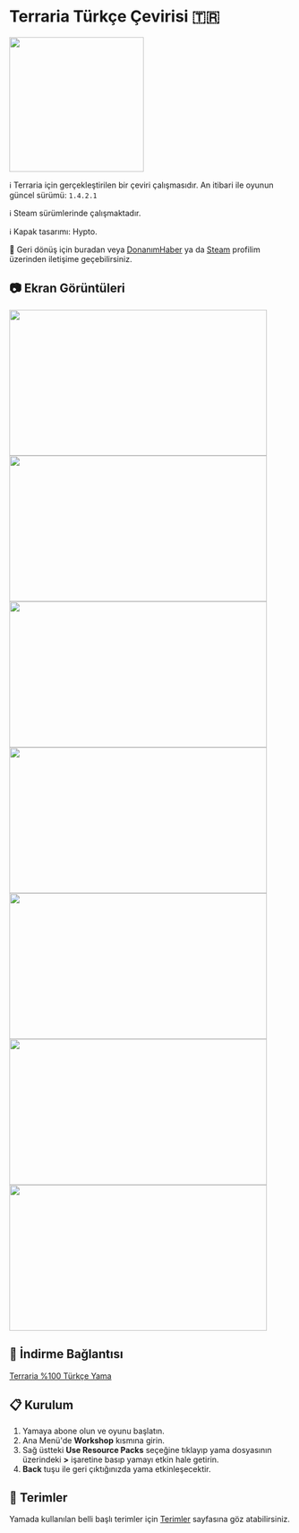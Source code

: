 

# Terraria Türkçe Çevirisi :tr:
<img src="https://i.imgur.com/DmjgF18.jpg" width="240" height="240"/>

:information_source: Terraria için gerçekleştirilen bir çeviri çalışmasıdır. An itibari ile oyunun güncel sürümü: `1.4.2.1`

:information_source: Steam sürümlerinde çalışmaktadır.

:information_source: Kapak tasarımı: Hypto.


:envelope_with_arrow: Geri dönüş için buradan veya [DonanımHaber](https://forum.donanimhaber.com/profil/794792#!/) ya da [Steam](https://steamcommunity.com/id/qabriel99) profilim üzerinden iletişime geçebilirsiniz.

## :camera: Ekran Görüntüleri
<img src="https://i.imgur.com/pdPlBov.jpg" width="460" height="260"/> <img src="https://i.imgur.com/Ysjqht4.jpg" width="460" height="260"/> <img src="https://i.imgur.com/fWI0Tfb.jpg" width="460" height="260"/>
<img src="https://i.imgur.com/vGYX5RH.jpg" width="460" height="260"/> <img src="https://i.imgur.com/DfSdtVD.jpg" width="460" height="260"/> <img src="https://i.imgur.com/HeiXyHJ.jpg" width="460" height="260"/> <img src="https://i.imgur.com/OfJLtE9.jpg" width="460" height="260"/>

## :floppy_disk: İndirme Bağlantısı 
[Terraria %100 Türkçe Yama](https://steamcommunity.com/sharedfiles/filedetails/?id=2441453094)

## :clipboard: Kurulum
 1. Yamaya abone olun ve oyunu başlatın.
 2. Ana Menü'de **Workshop** kısmına girin.
 3. Sağ üstteki **Use Resource Packs** seçeğine tıklayıp yama dosyasının üzerindeki **>** işaretine basıp yamayı etkin hale getirin.
 4. **Back** tuşu ile geri çıktığınızda yama etkinleşecektir.
 
## :pushpin: Terimler
Yamada kullanılan belli başlı terimler için [Terimler](Terimler.md) sayfasına göz atabilirsiniz.
